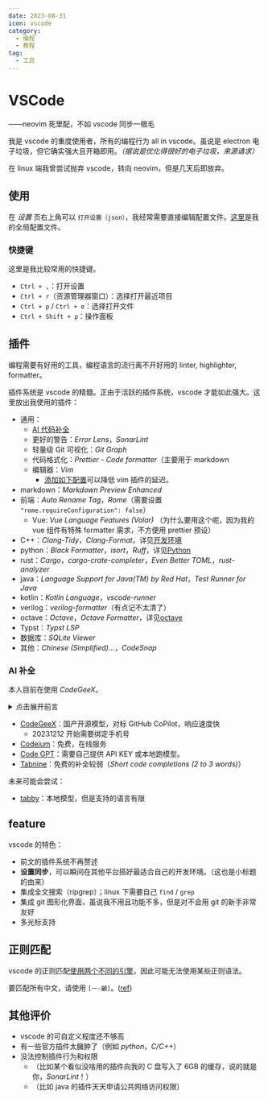 ```yaml
---
date: 2023-08-31
icon: vscode
category:
  - 编程
  - 教程
tag:
  - 工具
---
```


# VSCode

<div class="subtitle">——neovim 死里配，不如 vscode 同步一根毛</div>

我是 vscode 的重度使用者，所有的编程行为 all in vscode。虽说是 electron 电子垃圾，但它确实强大且开箱即用。_（据说是优化得很好的电子垃圾，来源请求）_

在 linux 端我曾尝试抛弃 vscode，转向 neovim，但是几天后即放弃。

## 使用

在 _设置_ 页右上角可以 `打开设置（json）`，我经常需要直接编辑配置文件。[这里](https://github.com/lxl66566/my-key-data/blob/main/config/vscode/settings.json)是我的全局配置文件。

### 快捷键

这里是我比较常用的快捷键。

- `Ctrl + ,`：打开设置
- `Ctrl + r`（资源管理器窗口）：选择打开最近项目
- `Ctrl + p` / `Ctrl + e`：选择打开文件
- `Ctrl + Shift + p`：操作面板

## 插件

编程需要有好用的工具，编程语言的流行离不开好用的 linter, highlighter, formatter。

插件系统是 vscode 的精髓。正由于活跃的插件系统，vscode 才能如此强大。这里放出我使用的插件：

- 通用：
  - [AI 代码补全](#AI-补全)
  - 更好的警告：_Error Lens_，_SonarLint_
  - 轻量级 Git 可视化：_Git Graph_
  - 代码格式化：_Prettier - Code formatter_（主要用于 markdown
  - 编辑器：_Vim_
    - [添加如下配置](https://github.com/microsoft/vscode/issues/75627#issuecomment-1114048271)可以降低 vim 插件的延迟。
- markdown：_Markdown Preview Enhanced_
- 前端：_Auto Rename Tag_，_Rome_（需要设置 `"rome.requireConfiguration": false`）
  - Vue: _Vue Language Features (Volar)_ （为什么要用这个呢，因为我的 vue 组件有特殊 formatter 需求，不方便用 prettier 预设）
- C++：_Clang-Tidy_，_Clang-Format_，详见[开发环境](./Cpp.md#开发环境)
- python：_Black Formatter_，_isort_，_Ruff_，详见[Python](./python.md#vscode-扩展)
- rust：_Cargo_，_cargo-crate-completer_，_Even Better TOML_，_rust-analyzer_
- java：_Language Support for Java(TM) by Red Hat_，_Test Runner for Java_
- kotlin：_Kotlin Language_，_vscode-runner_
- verilog：_verilog-formatter_（有点记不太清了）
- octave：_Octave_，_Octave Formatter_，详见[octave](./octave.md#ide)
- Typst：_Typst LSP_
- 数据库：_SQLite Viewer_
- 其他：_Chinese (Simplified)..._，_CodeSnap_

### AI 补全

本人目前在使用 _CodeGeeX_。

<details><summary>点击展开前言</summary><p>我最早使用的是 Tabnine，后面由于一些契机换了 Codeium；然而它在 RAMDisk 上工作得很差：由于其在 windows 上使用 %TEMP% 作为存储目录，每天首次打开 vscode 会加载失败，重新下载数据。于是 20230918 尝试换用 CodeGeeX。这个模型比较小，补全速度快；而且最主要是由于国内服务器，免去了科学上网带来的大量延迟。</p></details>

- [CodeGeeX](https://codegeex.cn/)：国产开源模型，对标 GitHub CoPilot，响应速度快
  - 20231212 开始需要绑定手机号
- [Codeium](https://codeium.com/)：免费，在线服务
- [Code GPT](https://docs.codegpt.co/)：需要自己提供 API KEY 或本地跑模型。
- [Tabnine](https://www.tabnine.com/)：免费的补全较弱（_Short code completions (2 to 3 words)_）

未来可能会尝试：

- [tabby](https://github.com/TabbyML/tabby)：本地模型，但是支持的语言有限

## feature

vscode 的特色：

- 前文的插件系统不再赘述
- **设置同步**，可以瞬间在其他平台搭好最适合自己的开发环境。（这也是小标题的由来）
- 集成全文搜索（ripgrep）；linux 下需要自己 `find` / `grep`
- 集成 git 图形化界面，虽说我不用且功能不多，但是对不会用 git 的新手非常友好
- 多光标支持

## 正则匹配

vscode 的正则匹配[使用两个不同的引擎](https://github.com/microsoft/vscode/issues/39404#issuecomment-348710460)，因此可能无法使用某些正则语法。

要匹配所有中文，请使用 `[一-龥]`。([ref](https://superuser.com/questions/983441/visual-studio-search-through-code-for-chinese-text))

## 其他评价

- vscode 的可自定义程度还不够高
- 有一些官方插件太臃肿了（例如 _python_，_C/C++_）
- 没法控制插件行为和权限
  - （比如某个看似没啥用的插件向我的 C 盘写入了 6GB 的缓存，说的就是你，_SonarLint_！）
  - （比如 java 的插件天天申请公共网络访问权限）
